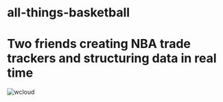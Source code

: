 # all-things-basketball 

# Two friends creating NBA trade trackers and structuring data in real time
![wcloud](https://user-images.githubusercontent.com/31329300/188287695-bc362c38-ce52-4105-9bb5-0a59af8e4a42.png)

    
